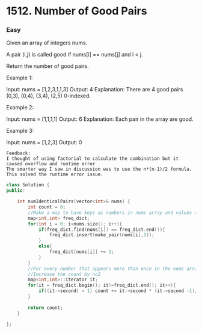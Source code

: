 # 1512. Number of Good Pairs
### Easy

Given an array of integers nums.

A pair (i,j) is called good if nums[i] == nums[j] and i < j.

Return the number of good pairs.

 

Example 1:

Input: nums = [1,2,3,1,1,3]
Output: 4
Explanation: There are 4 good pairs (0,3), (0,4), (3,4), (2,5) 0-indexed.

Example 2:

Input: nums = [1,1,1,1]
Output: 6
Explanation: Each pair in the array are good.

Example 3:

Input: nums = [1,2,3]
Output: 0

    Feedback:
    I thought of using factorial to calculate the combination but it caused overflow and runtime error
    The smarter way I saw in discussion was to use the n*(n-1)/2 formula. This solved the runtime error issue.
```c++
class Solution {
public:

    int numIdenticalPairs(vector<int>& nums) {
        int count = 0;
        //Make a map to have keys as numbers in nums array and values as their frequency in the array
        map<int,int> freq_dict;
        for(int i = 0; i<nums.size(); i++){
            if(freq_dict.find(nums[i]) == freq_dict.end()){
                freq_dict.insert(make_pair(nums[i],1));
            }
            else{
                freq_dict[nums[i]] += 1;
            }
        }
        //For every number that appears more than once in the nums array
        //Increase the count by nc2
        map<int,int>::iterator it;
        for(it = freq_dict.begin(); it!=freq_dict.end(); it++){
            if((it->second) > 1) count += it->second * (it->second -1)/2;
        }
        
        return count;
    }
    
};
```
